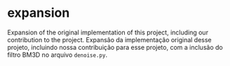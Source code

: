 # expansion

Expansion of the original implementation of this project, including our contribution to the project.
Expansão da implementação original desse projeto, incluindo nossa contribuição para esse projeto, com a inclusão do filtro BM3D no arquivo ```denoise.py```.
